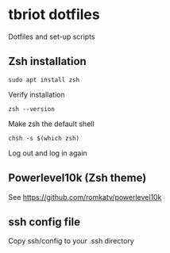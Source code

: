 # tbriot dotfiles
Dotfiles and set-up scripts

## Zsh installation

    sudo apt install zsh

Verify installation

    zsh --version

Make zsh the default shell

    chsh -s $(which zsh) 

Log out and log in again

## Powerlevel10k  (Zsh theme)
See https://github.com/romkatv/powerlevel10k

## ssh config file
Copy ssh/config to your .ssh directory
